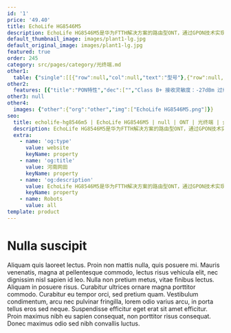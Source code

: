```yaml
---
id: '1'
price: '49.40'
title: EchoLife HG8546M5
description: EchoLife HG8546M5是华为FTTH解决方案的路由型ONT，通过GPON技术实现用户的超宽带接入。提供1个POTS，1个千兆以太网接口，1个iTV,1个USB2.0和2.4G Wi-Fi接口，通过高性能的转发能力有效保障数据和高清视频的业务体验，为FTTH部署提供理想的终端解决方案和面向未来的业务支撑能力。
default_thumbnail_image: images/plant1-lg.jpg
default_original_image: images/plant1-lg.jpg
featured: true
order: 245
category: src/pages/category/光终端.md
other1: 
  table: {"single":[[{"row":null,"col":null,"text":"型号"},{"row":null,"col":null,"text":"HG8645M5"}],[{"row":null,"col":null,"text":"尺寸（高×宽×深）"},{"row":null,"col":null,"text":"52mm  x 105mm  x 30mm（不含天线和脚垫）"}],[{"row":null,"col":null,"text":"重    量"},{"row":null,"col":null,"text":"约 180 g"}],[{"row":null,"col":null,"text":"工作环境温度"},{"row":null,"col":null,"text":"0°C ～ +40°C"}],[{"row":null,"col":null,"text":"工作环境湿度"},{"row":null,"col":null,"text":"5% RH ～ 95% RH，非凝结"}],[{"row":null,"col":null,"text":"电源适配输入"},{"row":null,"col":null,"text":"170 ～ 240 V AC, 50 / 60 Hz"}],[{"row":null,"col":null,"text":"指示灯"},{"row":null,"col":null,"text":"电源/光纤/宽带/无线/存储"}],[{"row":null,"col":null,"text":"整机供电"},{"row":null,"col":null,"text":"11 ～ 14 V DC, 1A"}],[{"row":null,"col":null,"text":"静态功耗*"},{"row":null,"col":null,"text":"3.6 W"}],[{"row":null,"col":null,"text":"最大功耗*"},{"row":null,"col":null,"text":"12 W"}],[{"row":null,"col":null,"text":"网络侧接口"},{"row":null,"col":null,"text":"GPON/EPON"}],[{"row":null,"col":null,"text":"用户侧接口"},{"row":null,"col":null,"text":"1电话+1千兆+2百兆+1iTV+1USB+2.4G Wi-Fi"}],[{"row":null,"col":null,"text":"光纤接口"},{"row":null,"col":null,"text":"SC/UPC\n"}],[{"row":null,"col":null,"text":"防雷规格"},{"row":null,"col":null,"text":"GE口：共模6kV，差模1.5kV\n配套AC电源：共模6kV，差模6kV，冲击电流差模3kA"}],[{"row":null,"col":null,"text":"光纤连接器"},{"row":null,"col":null,"text":"SC/UPC"}],[{"row":null,"col":null,"text":"指示灯"},{"row":null,"col":null,"text":"PWR/PON/LOS/LAN/PoE+/PoE++"}],[{"row":null,"col":null,"text":"GPON 接口 "},{"row":null,"col":null,"text":"• GPON: Class B+\n• 接收灵敏度：-27dBm\n• 过载光功率 GPON: -8dBm/EPON: -3dBm\n• 波长：上行1310nm，下行1490nm\n•支持G.984.5协议的波长阻断滤波器 （WBF）\n•  认证方式： SN/Password/LOID(GPON)\n• 双向FEC( Forward Error orrection)\n• 支持SR、NSR的DBA"}],[{"row":null,"col":null,"text":"GE电接口"},{"row":null,"col":null,"text":"• 基于以太口的VLAN  Tag/Tag剥离\n• 1:1 VLAN/N:1 VLAN/VLAN透传\n• Q in Q VLAN\n• MAC地址限制\n• MAC地址学习\n• 千兆口支持10Mbit/s、100Mbit/s、 1000Mbit/s自适应\n•百兆口支持10Mbit/s、100Mbit/s 自适应"}],[{"row":null,"col":null,"text":" 2.4G Wi-Fi"},{"row":null,"col":null,"text":"• IEEE 802.11 b/g/n\n• 2×2 MIMO\n• 天线增益：2dBi\n• WMM(Wi-Fi Multi Media)\n• 多SSID\n• WPS\n• 空口速率：300 Mbit/s"}],[{"row":null,"col":null,"text":"电话口"},{"row":null,"col":null,"text":"• 一个端口并接话机的最 大数：4 REN •支持G.711A/u，G.722， G.729a/b编解码\n•支持T.30/T.38/G.711 方式传真\n• DTMF\n•紧急呼叫（SIP 协议）"}],[{"row":null,"col":null,"text":"USB"},{"row":null,"col":null,"text":"USB2.0"}]]}
other2:
  features: [{"title":"PON特性","dec":["","Class B+ 接收灵敏度：-27dBm 过载光功率 GPON: -8dBm/EPON: -3dBm 波长：上行1310nm，下行1490nm 支持G.984.5协议的波长阻断滤波器 （WBF） 认证方式： SN/Password/LOID(GPON) 双向FEC( Forward Error orrection) 支持SR、NSR的DBA",""]},{"title":"以太接入能力","dec":["","基于以太口的VLAN Tag/Tag剥离 1:1 VLAN/N:1 VLAN/VLAN透传 Q in Q VLAN MAC地址限制 MAC地址学习 千兆口支持10Mbit/s、100Mbit/s、 1000Mbit/s自适应 百兆口支持10Mbit/s、100Mbit/s 自适应",""]},{"title":"Wi-Fi接入能力","dec":["","IEEE 802.11 b/g/n 2×2 MIMO 天线增益：2dBi WMM(Wi-Fi Multi Media) 多SSID WPS 空口速率：300 Mbit/s",""]}]
other3: null
other4:
  images: {"other":{"org":"other","img":["EchoLife HG8546M5.png"]}}
seo:
  title: echolife-hg8546m5 | EchoLife HG8546M5 | null | ONT | 光终端 | 企业光网络
  description: EchoLife HG8546M5是华为FTTH解决方案的路由型ONT，通过GPON技术实现用户的超宽带接入。提供1个POTS，1个千兆以太网接口，1个iTV,1个USB2.0和2.4G Wi-Fi接口，通过高性能的转发能力有效保障数据和高清视频的业务体验，为FTTH部署提供理想的终端解决方案和面向未来的业务支撑能力。
  extra:
    - name: 'og:type'
      value: website
      keyName: property
    - name: 'og:title'
      value: 河南网田
      keyName: property
    - name: 'og:description'
      value: EchoLife HG8546M5是华为FTTH解决方案的路由型ONT，通过GPON技术实现用户的超宽带接入。提供1个POTS，1个千兆以太网接口，1个iTV,1个USB2.0和2.4G Wi-Fi接口，通过高性能的转发能力有效保障数据和高清视频的业务体验，为FTTH部署提供理想的终端解决方案和面向未来的业务支撑能力。
      keyName: property
    - name: Robots
      value: all
template: product
---
```


# Nulla suscipit

Aliquam quis laoreet lectus. Proin non mattis nulla, quis posuere mi. Mauris venenatis, magna at pellentesque commodo, lectus risus vehicula elit, nec dignissim nisl sapien id leo. Nulla non pretium metus, vitae finibus lectus. Aliquam in posuere risus. Curabitur ultrices ornare magna porttitor commodo. Curabitur eu tempor orci, sed pretium quam. Vestibulum condimentum, arcu nec pulvinar fringilla, lorem odio varius arcu, in porta tellus eros sed neque. Suspendisse efficitur eget erat sit amet efficitur. Proin maximus nibh eu sapien consequat, non porttitor risus consequat. Donec maximus odio sed nibh convallis luctus.